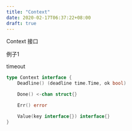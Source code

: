 ```yaml
---
title: "Context"
date: 2020-02-17T06:37:22+08:00
draft: true
---
```


Context 接口

例子1

timeout





```go
type Context interface {
	Deadline() (deadline time.Time, ok bool)

	Done() <-chan struct{}

	Err() error

	Value(key interface{}) interface{}
}
```